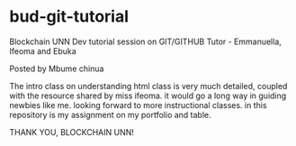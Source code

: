 # bud-git-tutorial

Blockchain UNN Dev tutorial session on GIT/GITHUB
Tutor - Emmanuella, Ifeoma and Ebuka

Posted by Mbume chinua

The intro class on understanding html class is very much detailed, coupled with the resource shared by miss ifeoma. it would go a long way in guiding newbies like me. looking forward to more instructional classes. in this repository is my assignment on my portfolio and table.

THANK YOU, BLOCKCHAIN UNN!

